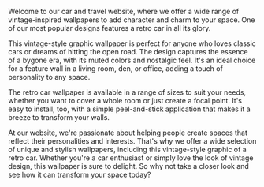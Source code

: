 <!--
Write me content for website with wallpaper "A vintage-style graphic of a retro car for a car or travel website"
-->

<!--font:Open Sans-->

Welcome to our car and travel website, where we offer a wide range of vintage-inspired wallpapers to add character and charm to your space. One of our most popular designs features a retro car in all its glory.

This vintage-style graphic wallpaper is perfect for anyone who loves classic cars or dreams of hitting the open road. The design captures the essence of a bygone era, with its muted colors and nostalgic feel. It's an ideal choice for a feature wall in a living room, den, or office, adding a touch of personality to any space.

The retro car wallpaper is available in a range of sizes to suit your needs, whether you want to cover a whole room or just create a focal point. It's easy to install, too, with a simple peel-and-stick application that makes it a breeze to transform your walls.

At our website, we're passionate about helping people create spaces that reflect their personalities and interests. That's why we offer a wide selection of unique and stylish wallpapers, including this vintage-style graphic of a retro car. Whether you're a car enthusiast or simply love the look of vintage design, this wallpaper is sure to delight. So why not take a closer look and see how it can transform your space today?
